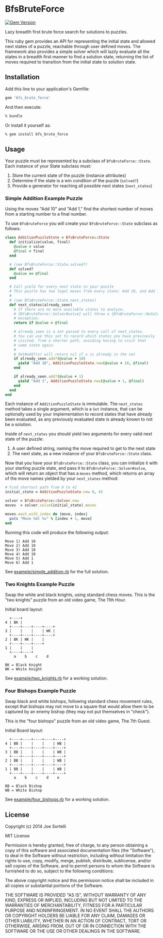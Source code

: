 # BfsBruteForce

[![Gem Version](https://badge.fury.io/rb/bfs_brute_force.png)](http://badge.fury.io/rb/bfs_brute_force)

Lazy breadth first brute force search for solutions to puzzles.

This ruby gem provides an API for representing the initial state
and allowed next states of a puzzle, reachable through user defined
moves. The framework also provides a simple solver which will lazily
evaluate all the states in a breadth first manner to find a solution
state, returning the list of moves required to transition from the
initial state to solution state.

## Installation

Add this line to your application's Gemfile:

```ruby
gem 'bfs_brute_force'
```

And then execute:

```bash
% bundle
```

Or install it yourself as:

```bash
% gem install bfs_brute_force
```

## Usage

Your puzzle must be represented by a subclass of ```BfsBruteForce::State```.
Each instance of your State subclass must:

1. Store the current state of the puzzle (instance attributes)
2. Determine if the state is a win condition of the puzzle (```solved?```)
3. Provide a generator for reaching all possible next states (```next_states```)

### Simple Addition Example Puzzle

Using the moves "Add 10" and "Add 1," find the shortest number
of moves from a starting number to a final number.

To use ```BfsBruteForce``` you will create your
```BfsBruteForce::State``` subclass as follows:

```ruby
class AdditionPuzzleState < BfsBruteForce::State
  def initialize(value, final)
    @value = value
    @final = final
  end

  # (see BfsBruteForce::State.solved?)
  def solved?
    @value == @final
  end

  # Call yield for every next state in your puzzle
  # This puzzle has two legal moves from every state: Add 10, and Add 1
  #
  # (see BfsBruteForce::State.next_states)
  def next_states(already_seen)
    # If there are no more available states to analyze,
    # {BfsBruteForce::Solver#solve} will throw a {BfsBruteForce::NoSolution}
    # exception.
    return if @value > @final

    # already_seen is a set passed to every call of next_states.
    # You can use this set to record which states you have previously
    # visited, from a shorter path, avoiding having to visit that
    # same state again.
    #
    # Set#add?(x) will return nil if x is already in the set
    if already_seen.add?(@value + 10)
      yield "Add 10", AdditionPuzzleState.new(@value + 10, @final)
    end

    if already_seen.add?(@value + 1)
      yield "Add 1", AdditionPuzzleState.new(@value + 1, @final)
    end
  end
end
```

Each instance of ```AdditionPuzzleState``` is immutable. The
```next_states``` method takes a single argument, which is a ```Set```
instance, that can be optionally used by your implementation to
record states that have already been evaluated, as any previously
evaluated state is already known to not be a solution.

Inside of ```next_states``` you should yield two arguments for every
valid next state of the puzzle:

1. A user defined string, naming the move required to get to the next state
2. The next state, as a new instance of your ```BfsBruteForce::State``` class.

Now that you have your ```BfsBruteForce::State``` class, you can
initialize it with your starting puzzle state, and pass it to
```BfsBruteForce::Solver#solve```, which will return an object that
has a ```moves``` method, which returns an array of the move
names yielded by your ```next_states``` method:

```ruby
# Find shortest path from 0 to 42
initial_state = AdditionPuzzleState.new 0, 42

solver = BfsBruteForce::Solver.new
moves  = solver.solve(initial_state).moves

moves.each_with_index do |move, index|
  puts "Move %d) %s" % [index + 1, move]
end
```

Running this code will produce the following output:

    Move 1) Add 10
    Move 2) Add 10
    Move 3) Add 10
    Move 4) Add 10
    Move 5) Add 1
    Move 6) Add 1

See [example/simple_addition.rb](example/simple_addition.rb) for the full solution.

### Two Knights Example Puzzle

Swap the white and black knights, using standard chess moves.
This is the "two knights" puzzle from an old video game, The 11th Hour.

Initial board layout:

      +----+
    4 | BK |
      +----+----+----+----+
    3 |    |    |    | WK |
      +----+----+----+----+
    2 | BK | WK |    |
      +----+----+----+
    1 |    |    |
      +----+----+
        a    b    c    d

    BK = Black Knight
    WK = White Knight

See [example/two_knights.rb](example/two_knights.rb) for a working solution.

### Four Bishops Example Puzzle

Swap black and white bishops, following standard chess movement
rules, except that bishops may not move to a square that would allow
them to be captured by an enemy bishop (they may not put themselves
in "check").

This is the "four bishops" puzzle from an old video game, The 7th Guest.

Initial Board layout:

      +----+----+----+----+----+
    4 | BB |    |    |    | WB |
      +----+----+----+----+----+
    3 | BB |    |    |    | WB |
      +----+----+----+----+----+
    2 | BB |    |    |    | WB |
      +----+----+----+----+----+
    1 | BB |    |    |    | WB |
      +----+----+----+----+----+
        a    b    c    d    e

    BB = Black Bishop
    WB = White Bishop

See [example/four_bishops.rb](example/four_bishops.rb) for a working solution.

## License

Copyright (c) 2014 Joe Sortelli

MIT License

Permission is hereby granted, free of charge, to any person obtaining
a copy of this software and associated documentation files (the
"Software"), to deal in the Software without restriction, including
without limitation the rights to use, copy, modify, merge, publish,
distribute, sublicense, and/or sell copies of the Software, and to
permit persons to whom the Software is furnished to do so, subject to
the following conditions:

The above copyright notice and this permission notice shall be
included in all copies or substantial portions of the Software.

THE SOFTWARE IS PROVIDED "AS IS", WITHOUT WARRANTY OF ANY KIND,
EXPRESS OR IMPLIED, INCLUDING BUT NOT LIMITED TO THE WARRANTIES OF
MERCHANTABILITY, FITNESS FOR A PARTICULAR PURPOSE AND
NONINFRINGEMENT. IN NO EVENT SHALL THE AUTHORS OR COPYRIGHT HOLDERS BE
LIABLE FOR ANY CLAIM, DAMAGES OR OTHER LIABILITY, WHETHER IN AN ACTION
OF CONTRACT, TORT OR OTHERWISE, ARISING FROM, OUT OF OR IN CONNECTION
WITH THE SOFTWARE OR THE USE OR OTHER DEALINGS IN THE SOFTWARE.
